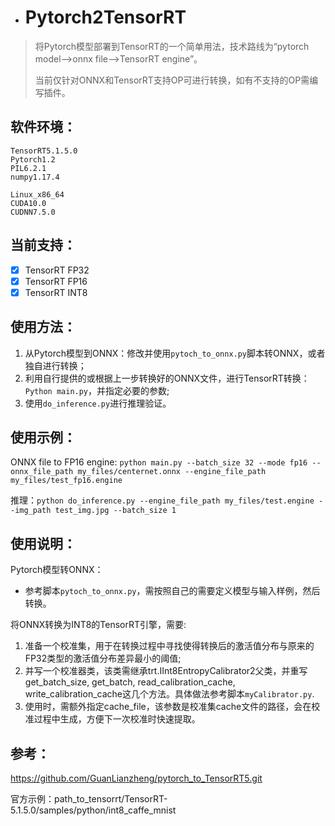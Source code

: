 - # Pytorch2TensorRT

> 将Pytorch模型部署到TensorRT的一个简单用法，技术路线为“pytorch model-->onnx file-->TensorRT engine”。
>
> 当前仅针对ONNX和TensorRT支持OP可进行转换，如有不支持的OP需编写插件。

## 软件环境：

```
TensorRT5.1.5.0
Pytorch1.2
PIL6.2.1
numpy1.17.4

Linux_x86_64
CUDA10.0
CUDNN7.5.0
```

## 当前支持：

- [x] TensorRT FP32
- [x] TensorRT FP16
- [x] TensorRT INT8

## 使用方法：

1. 从Pytorch模型到ONNX：修改并使用`pytoch_to_onnx.py`脚本转ONNX，或者独自进行转换；
2. 利用自行提供的或根据上一步转换好的ONNX文件，进行TensorRT转换：`Python main.py`，并指定必要的参数;
3. 使用`do_inference.py`进行推理验证。

## 使用示例：

ONNX file to FP16 engine:
`python main.py --batch_size 32 --mode fp16 --onnx_file_path my_files/centernet.onnx --engine_file_path my_files/test_fp16.engine`

推理：`python do_inference.py --engine_file_path my_files/test.engine --img_path test_img.jpg --batch_size 1`

## 使用说明：

Pytorch模型转ONNX：

- 参考脚本`pytoch_to_onnx.py`，需按照自己的需要定义模型与输入样例，然后转换。

将ONNX转换为INT8的TensorRT引擎，需要:

1. 准备一个校准集，用于在转换过程中寻找使得转换后的激活值分布与原来的FP32类型的激活值分布差异最小的阈值;
2. 并写一个校准器类，该类需继承trt.IInt8EntropyCalibrator2父类，并重写get_batch_size,  get_batch, read_calibration_cache, write_calibration_cache这几个方法。具体做法参考脚本`myCalibrator.py`.
3. 使用时，需额外指定cache_file，该参数是校准集cache文件的路径，会在校准过程中生成，方便下一次校准时快速提取。



## 参考：

https://github.com/GuanLianzheng/pytorch_to_TensorRT5.git

官方示例：path_to_tensorrt/TensorRT-5.1.5.0/samples/python/int8_caffe_mnist

